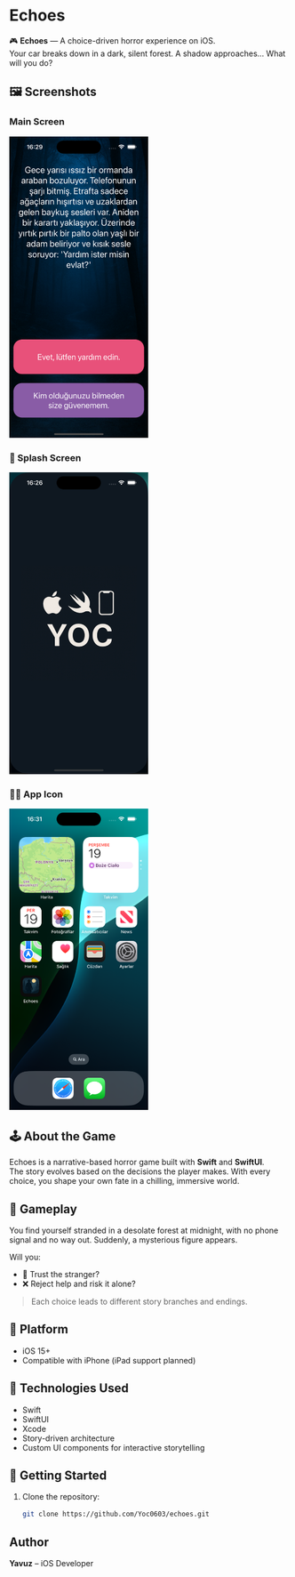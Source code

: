 # Echoes

🎮 **Echoes** — A choice-driven horror experience on iOS.  
Your car breaks down in a dark, silent forest. A shadow approaches… What will you do?

## 🖼️ Screenshots

### Main Screen

<img src="screenshots/2.png" width="250">

### 🔵 Splash Screen
<img src="screenshots/1.png" width="250">

### 🧙‍♀️ App Icon
<img src="screenshots/3.png" width="250">

## 🕹️ About the Game

Echoes is a narrative-based horror game built with **Swift** and **SwiftUI**.  
The story evolves based on the decisions the player makes. With every choice, you shape your own fate in a chilling, immersive world.

## 📖 Gameplay

You find yourself stranded in a desolate forest at midnight, with no phone signal and no way out. Suddenly, a mysterious figure appears.

Will you:
- 🤝 Trust the stranger?
- ❌ Reject help and risk it alone?

> Each choice leads to different story branches and endings.

## 📱 Platform

- iOS 15+
- Compatible with iPhone (iPad support planned)

## 🔧 Technologies Used

- Swift
- SwiftUI
- Xcode
- Story-driven architecture
- Custom UI components for interactive storytelling

## 🚀 Getting Started

1. Clone the repository:
   ```bash
   git clone https://github.com/Yoc0603/echoes.git
   
## Author

**Yavuz** – iOS Developer
